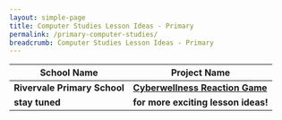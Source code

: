 ```yaml
---
layout: simple-page
title: Computer Studies Lesson Ideas - Primary
permalink: /primary-computer-studies/
breadcrumb: Computer Studies Lesson Ideas - Primary
---
```


| School Name | Project Name |
|--|--|
| **Rivervale Primary School** | **[Cyberwellness Reaction Game](/rivervale-primary/)** |
| **stay tuned** | **for more exciting lesson ideas!** |
